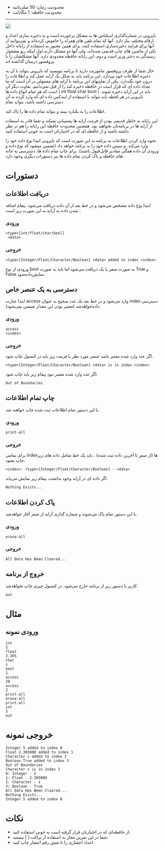 + محدودیت زمان: 50 میلی‌ثانیه
+ محدودیت حافظه: 1 مگابایت
----------

![](https://d.newsweek.com/en/full/1578638/money-heist-season-3-recap.jpg)

نایروبی در شماره‌گذاری اسکناس ها به مشکل برخورده است و به ذخیره سازی اعداد و ارقام مختلف نیاز دارد. آنها که تمام تلفن های همراه را خاموش کرده‌اند و نمی‌توانند از آنها برای فرایند ذخیره‌سازی استفاده کنند، برای همین مجبور به استفاده از رایانه داخل یکی از ماشین های چاپ قدیمی شده‌اند. ولی آنها دو مشکل دارند،اول اینکه ریو مشغول رسیدگی به دختر وزیر است و دوم، این رایانه حافظه محدودی دارد. آنها مشکلشان را با پروفسور درمیان گذاشته اند. 

حال شما از طرف پروفسور ماموریت دارید تا برنامه بنویسید که نایروبی بتواند با آن به ذخیره اطلاعات خود بپردازد. این برنامه باید به شکل یک آرایه عمل کند و اطلاعات را درون خود نگه‌دارد. یکی از تفاوتهای این برنامه با آرایه های معمولی در آن است که ما تعداد داده ای که قرار است در حافظه ذخیره کند را از قبل نمی‌دانیم. تفاوت دیگر آن است که هر تمام انواع داده ها ( int float char bool ) باید در این آرایه ذخیره شوند. نایروبی در هر لحظه باید بتواند با استفاده از ایندکس داده ای که وارد کرده به آن دسترسی داشته باشد، بتواند تمام

اطلاعات را به یکباره ببیند و بتواند تمام داده ها را پاک کند. 

این رایانه به خاطر قدیمی بودن از فرمت آرایه ها پشتیبانی نمیکند و شما قادر به استفاده از آرایه ها در برنامه‌تان نخواهید بود. همچنین محدودت حافظه این رایانه را هم در نظر داشته باشید و از حافظه ای که در اختیارتان است به خوبی استفاده کنید.

نحوه وارد کردن اطلاعات به برنامه به این صورت است که نایروبی ابتدا نوع داده خود را وارد می‌کند. و سپس داده  خود را به برنامه خواهد داد (تضمین میشود که نوع داده و ورودی آن داده همگی مقادیر قابل‌قبول باشند). برای چاپ تمام داده ها، دسترسی به خانه های حافظه و پاک کردن تمام داده ها نیز دستورات دیگری وجود دارد.

# دستورات

## دریافت اطلاعات

ابتدا نوع داده مشخص می‌شود و در خط بعد از آن داده دریافت می‌شود. پیغام اضافه شدن داده به آرایه به این صورت زیر است : 

###  ورودی

```
<type>[int/float/char/bool]
 <data>
```

### خروجی

```
<type>[Integer/Float/Character/Boolean] <data> added to index <index>
```

ورودی از نوع bool به صورت صفر یا یک دریافت می‌شود اما باید به صورت True و False نمایش‌داده‌شود.

## دسترسی به یک عنصر خاص

ابتدا عبارت access وارد می‌شود و در خط بعد یک عدد صحیح به عنوان index دسترسی داده‌خواهدشد (معتبر بودن این مقدار تضمین نمی‌شود).

###  ورودی
```
access
<index>
```

### خروجی

اگر عدد وارد شده معتبر باشد عنصر مورد نظر با فرمت زیر باید در کنسول چاپ شود.

```
<type>[Integer/Float/Character/Boolean] <data> is in index <index>
```

اگر عدد وارد شده معتبر نبود پیغام زیر باید چاپ شود.

```
Out of Boundaries
```

## چاپ تمام اطلاعات

با این دستور تمام اطلاعات ثبت شده چاپ خواهند شد.

###  ورودی

```
print-all
```

### خروجی

برای تمامی indexها (از صفر تا آخرین داده ثبت شده) ، باید یک خط شامل داده های زیر چاپ بشود.

```
<index>: <type>[Integer/Float/Character/Boolean] - <data>
```


اگر داده ای در آرایه وجود نداشت، پیغام زیر نمایش می‌یابد.

```
Nothing Exists...
```

## پاک کردن اطلاعات

با این دستور تمام پاک می‌شوند و شماره گذاری آرایه از صفر آغاز خواهدشد.

###  ورودی

```
erase-all
```

### خروجی

```
All Data Has Been Cleared...
```

## خروج از برنامه

کاربر با دستور زیر از برنامه خارج می‌شود. در کنسول چیزی چاپ نخواهدشد.

```
out
```

# مثال

## ورودی نمونه

```
int
5
float
2.365
char
s 
bool
1
access
20
access
2
print-all
erase-all
print-all
int
5
out
```

# خروجی نمونه

```
Integer 5 added to index 0
Float 2.365000 added to index 1
Character s added to index 2
Boolean True added to index 3
Out of Boundaries
Character s is in index 2
0: Integer - 5
1: Float - 2.365000
2: Character - s
3: Boolean - True
All Data Has Been Cleared...
Nothing Exists...
Integer 5 added to index 0
```

# نکات

+  از حافظه‌ای که در اختیارتان قرار گرفته است به خوبی استفاده کنید.
+  شما در این تمرین مجاز به استفاده از براکت [ ] نیستید.
+  اعداد اعشاری را تا شش رقم اعشار چاپ کنید.